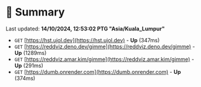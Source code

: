 # 📖 Summary
Last updated: **14/10/2024, 12:53:02 PTG "Asia/Kuala_Lumpur"**

- `GET` [https://hst.ujol.dev](https://hst.ujol.dev) - **Up** (347ms)
- `GET` [https://reddviz.deno.dev/gimme](https://reddviz.deno.dev/gimme) - **Up** (1289ms)
- `GET` [https://reddviz.amar.kim/gimme](https://reddviz.amar.kim/gimme) - **Up** (291ms)
- `GET` [https://dumb.onrender.com](https://dumb.onrender.com) - **Up** (374ms)
